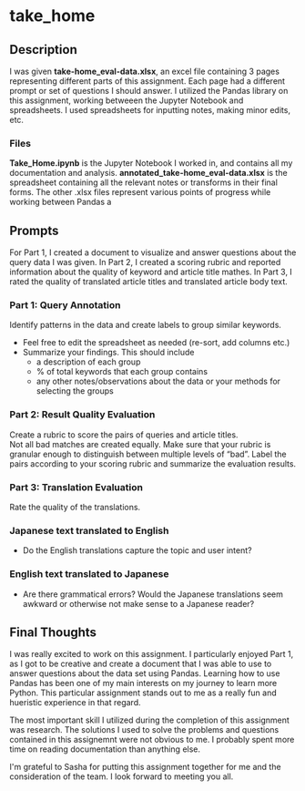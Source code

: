 # take_home
## Description  
I was given **take-home_eval-data.xlsx**, an excel file containing 3 pages representing different parts of this assignment. Each page had a different prompt or set of questions I should answer. I utilized the Pandas library on this assignment, working betweeen the Jupyter Notebook and spreadsheets. I used spreadsheets for inputting notes, making minor edits, etc.

### Files
**Take_Home.ipynb** is the Jupyter Notebook I worked in, and contains all my documentation and analysis. **annotated_take-home_eval-data.xlsx** is the spreadsheet containing all the relevant notes or transforms in their final forms. The other .xlsx files represent various points of progress while working between Pandas a  

## Prompts
For Part 1, I created a document to visualize and answer questions about the query data I was given. In Part 2, I created a scoring rubric and reported information about the quality of keyword and article title mathes. In Part 3, I rated the quality of translated article titles and translated article body text.  
### Part 1: Query Annotation
Identify patterns in the data and create labels to group similar keywords.  
* Feel free to edit the spreadsheet as needed (re-sort, add columns etc.)  
* Summarize your findings. This should include  
  * a description of each group  
  * % of total keywords that each group contains  
  * any other notes/observations about the data or your methods for selecting the groups  

### Part 2: Result Quality Evaluation
Create a rubric to score the pairs of queries and article titles.  
Not all bad matches are created equally. Make sure that your rubric is granular enough to distinguish
between multiple levels of “bad”. Label the pairs according to your scoring rubric and summarize the
evaluation results.

### Part 3: Translation Evaluation
Rate the quality of the translations.  
### Japanese text translated to English
* Do the English translations capture the topic and user intent?  
### English text translated to Japanese  
* Are there grammatical errors? Would the Japanese translations seem awkward or otherwise not
make sense to a Japanese reader?

## Final Thoughts
I was really excited to work on this assignment. I particularly enjoyed Part 1, as I got to be creative and create a document that I was able to use to answer questions about the data set using Pandas. Learning how to use Pandas has been one of my main interests on my journey to learn more Python. This particular assignment stands out to me as a really fun and hueristic experience in that regard.  

The most important skill I utilized during the completion of this assignment was research. The solutions I used to solve the problems and questions contained in this assignemnt were not obvious to me. I probably spent more time on reading documentation than anything else.

I'm grateful to Sasha for putting this assignment together for me and the consideration of the team. I look forward to meeting you all.  
